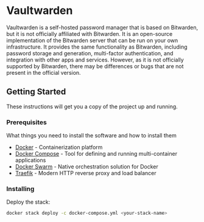 # Vaultwarden

Vaultwarden is a self-hosted password manager that is based on Bitwarden, but it is not officially affiliated with Bitwarden. It is an open-source implementation of the Bitwarden server that can be run on your own infrastructure. It provides the same functionality as Bitwarden, including password storage and generation, multi-factor authentication, and integration with other apps and services. However, as it is not officially supported by Bitwarden, there may be differences or bugs that are not present in the official version.

## Getting Started

These instructions will get you a copy of the project up and running.

### Prerequisites

What things you need to install the software and how to install them

* [Docker](https://www.docker.com/) - Containerization platform
* [Docker Compose](https://docs.docker.com/compose/) - Tool for defining and running multi-container applications
* [Docker Swarm](https://docs.docker.com/engine/swarm/) - Native orchestration solution for Docker
* [Traefik](https://traefik.io/) - Modern HTTP reverse proxy and load balancer

### Installing

Deploy the stack:

```bash
docker stack deploy -c docker-compose.yml <your-stack-name>
```
